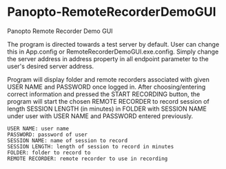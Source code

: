 Panopto-RemoteRecorderDemoGUI
=====================

Panopto Remote Recorder Demo GUI

The program is directed towards a test server by default. User can change this in App.config or RemoteRecorderDemoGUI.exe.config. Simply change the server address in address property in all endpoint parameter to the user's desired server address.

Program will display folder and remote recorders associated with given USER NAME and PASSWORD once logged in. After choosing/entering correct information and pressed the START RECORDING button, the program will start the chosen REMOTE RECORDER to record session of length SESSION LENGTH (in minutes) in FOLDER with SESSION NAME under user with USER NAME and PASSWORD entered previously.

	USER NAME: user name
	PASSWORD: password of user
	SESSION NAME: name of session to record
	SESSION LENGTH: length of session to record in minutes
	FOLDER: folder to record to
	REMOTE RECORDER: remote recorder to use in recording
